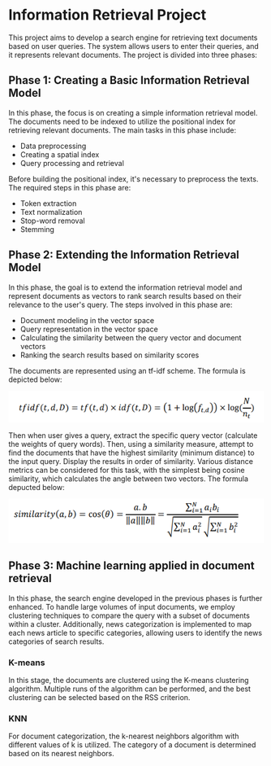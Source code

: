 # Information Retrieval Project

This project aims to develop a search engine for retrieving text documents based on user queries. The system allows users to enter their queries, and it represents relevant documents. The project is divided into three phases:

## Phase 1: Creating a Basic Information Retrieval Model

In this phase, the focus is on creating a simple information retrieval model. The documents need to be indexed to utilize the positional index for retrieving relevant documents. The main tasks in this phase include:

- Data preprocessing
- Creating a spatial index
- Query processing and retrieval

Before building the positional index, it's necessary to preprocess the texts. The required steps in this phase are:

- Token extraction
- Text normalization
- Stop-word removal
- Stemming

## Phase 2: Extending the Information Retrieval Model

In this phase, the goal is to extend the information retrieval model and represent documents as vectors to rank search results based on their relevance to the user's query. The steps involved in this phase are:

- Document modeling in the vector space
- Query representation in the vector space
- Calculating the similarity between the query vector and document vectors
- Ranking the search results based on similarity scores

The documents are represented using an tf-idf scheme. The formula is depicted below:

![tfidf Formula](https://github.com/shakibaam/Information-Retrieval-Project/blob/main/tfidf.png)

Then when user gives a query, extract the specific query vector (calculate the weights of query words). Then, using a similarity measure, attempt to find the documents that have the highest similarity (minimum distance) to the input query. Display the results in order of similarity. Various distance metrics can be considered for this task, with the simplest being cosine similarity, which calculates the angle between two vectors. The formula depucted below:


![cosine Formula](https://github.com/shakibaam/Information-Retrieval-Project/blob/main/cosine%20similarity.png)



## Phase 3: Machine learning applied in document retrieval

In this phase, the search engine developed in the previous phases is further enhanced. To handle large volumes of input documents, we employ clustering techniques to compare the query with a subset of documents within a cluster. Additionally, news categorization is implemented to map each news article to specific categories, allowing users to identify the news categories of search results.

### K-means

In this stage, the documents are clustered using the K-means clustering algorithm. Multiple runs of the algorithm can be performed, and the best clustering can be selected based on the RSS criterion.

### KNN

For document categorization, the k-nearest neighbors algorithm with different values of k is utilized. The category of a document is determined based on its nearest neighbors.



